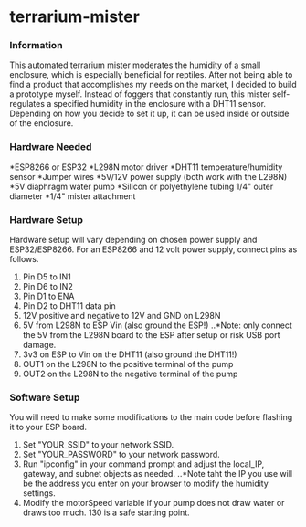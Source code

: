 # terrarium-mister

### Information
This automated terrarium mister moderates the humidity of a small enclosure, which is especially beneficial for reptiles. After not being able to find a product that accomplishes my needs on the market, I decided to build a prototype myself. Instead of foggers that constantly run, this mister self-regulates a specified humidity in the enclosure with a DHT11 sensor. Depending on how you decide to set it up, it can be used inside or outside of the enclosure.

### Hardware Needed
*ESP8266 or ESP32
*L298N motor driver
*DHT11 temperature/humidity sensor
*Jumper wires
*5V/12V power supply (both work with the L298N)
*5V diaphragm water pump
*Silicon or polyethylene tubing 1/4" outer diameter
*1/4" mister attachment

### Hardware Setup
Hardware setup will vary depending on chosen power supply and ESP32/ESP8266. For an ESP8266 and 12 volt power supply, connect pins as follows.
1. Pin D5 to IN1
2. Pin D6 to IN2
3. Pin D1 to ENA
4. Pin D2 to DHT11 data pin
5. 12V positive and negative to 12V and GND on L298N
6. 5V from L298N to ESP Vin (also ground the ESP!)
..*Note: only connect the 5V from the L298N board to the ESP after setup or  risk USB port damage.
7. 3v3 on ESP to Vin on the DHT11 (also ground the DHT11!)
8. OUT1 on the L298N to the positive terminal of the pump
9. OUT2 on the L298N to the negative terminal of the pump

### Software Setup
You will need to make some modifications to the main code before flashing it to your ESP board.
1. Set "YOUR_SSID" to your network SSID.
2. Set "YOUR_PASSWORD" to your network password.
3. Run "ipconfig" in your command prompt and adjust the local_IP, gateway, and subnet objects as needed.
..*Note taht the IP you use will be the address you enter on your browser to modify the humidity settings.
4. Modify the motorSpeed variable if your pump does not draw water or draws too much. 130 is a safe starting point.
